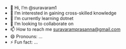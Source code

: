 - 👋 Hi, I’m @suravaram1
- 👀 I’m interested in gaining cross-skilled knowledge
- 🌱 I’m currently learning dotnet
- 💞️ I’m looking to collaborate on 
- 📫 How to reach me suravaramprasanna@gmail.com
- 😄 Pronouns: ...
- ⚡ Fun fact: ...

<!---
suravaram1/suravaram1 is a ✨ special ✨ repository because its `README.md` (this file) appears on your GitHub profile.
You can click the Preview link to take a look at your changes.
--->
